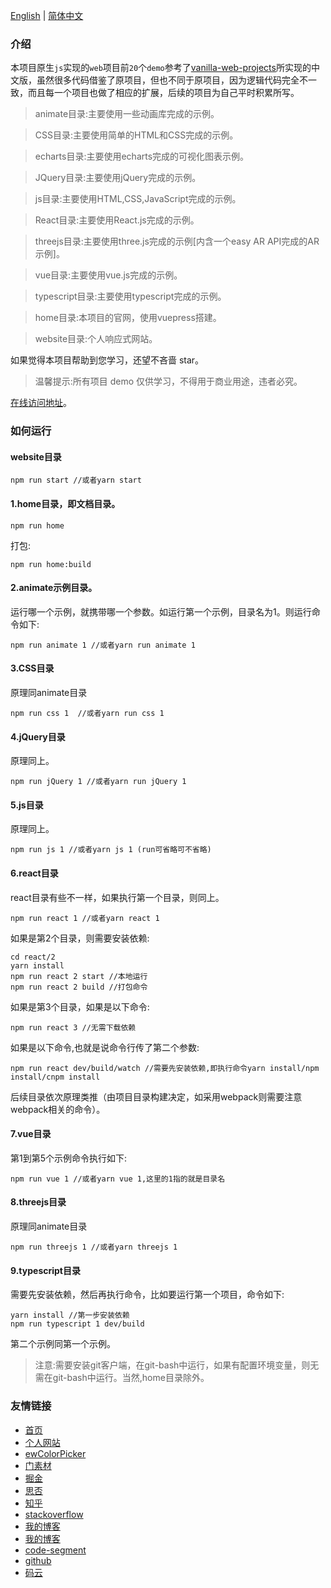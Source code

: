 [English](./README_en.md) | [简体中文](./README.md)

### 介绍

本项目原生`js`实现的`web`项目前`20`个`demo`参考了[vanilla-web-projects](https://github.com/bradtraversy/vanillawebprojects)所实现的中文版，虽然很多代码借鉴了原项目，但也不同于原项目，因为逻辑代码完全不一致，而且每一个项目也做了相应的扩展，后续的项目为自己平时积累所写。

> animate目录:主要使用一些动画库完成的示例。

> CSS目录:主要使用简单的HTML和CSS完成的示例。

> echarts目录:主要使用echarts完成的可视化图表示例。

> JQuery目录:主要使用jQuery完成的示例。

> js目录:主要使用HTML,CSS,JavaScript完成的示例。

> React目录:主要使用React.js完成的示例。

> threejs目录:主要使用three.js完成的示例[内含一个easy AR API完成的AR示例]。

> vue目录:主要使用vue.js完成的示例。

> typescript目录:主要使用typescript完成的示例。

> home目录:本项目的官网，使用vuepress搭建。

> website目录:个人响应式网站。

如果觉得本项目帮助到您学习，还望不吝啬 star。

> 温馨提示:所有项目 demo 仅供学习，不得用于商业用途，违者必究。

[在线访问地址](https://www.eveningwater.com/my-web-projects/home/)。

### 如何运行

#### website目录

```shell
npm run start //或者yarn start
```

#### 1.home目录，即文档目录。

```shell
npm run home
```

打包:

```shell
npm run home:build
```
#### 2.animate示例目录。

运行哪一个示例，就携带哪一个参数。如运行第一个示例，目录名为1。则运行命令如下:

```shell
npm run animate 1 //或者yarn run animate 1
```

#### 3.CSS目录

原理同animate目录

```shell
npm run css 1  //或者yarn run css 1
```

#### 4.jQuery目录

原理同上。

```shell
npm run jQuery 1 //或者yarn run jQuery 1
```

#### 5.js目录

原理同上。

```shell
npm run js 1 //或者yarn js 1 (run可省略可不省略)
```

#### 6.react目录

react目录有些不一样，如果执行第一个目录，则同上。

```shell
npm run react 1 //或者yarn react 1
```

如果是第2个目录，则需要安装依赖:

```shell
cd react/2
yarn install
npm run react 2 start //本地运行
npm run react 2 build //打包命令
```

如果是第3个目录，如果是以下命令:

```shell
npm run react 3 //无需下载依赖
```
如果是以下命令,也就是说命令行传了第二个参数:

```shell
npm run react dev/build/watch //需要先安装依赖,即执行命令yarn install/npm install/cnpm install
```

后续目录依次原理类推（由项目目录构建决定，如采用webpack则需要注意 webpack相关的命令）。

#### 7.vue目录

第1到第5个示例命令执行如下:

```shell
npm run vue 1 //或者yarn vue 1,这里的1指的就是目录名
```

#### 8.threejs目录

原理同animate目录

```shell
npm run threejs 1 //或者yarn threejs 1
```

#### 9.typescript目录

需要先安装依赖，然后再执行命令，比如要运行第一个项目，命令如下:

```shell
yarn install //第一步安装依赖
npm run typescript 1 dev/build
```

第二个示例同第一个示例。

> 注意:需要安装git客户端，在git-bash中运行，如果有配置环境变量，则无需在git-bash中运行。当然,home目录除外。


### 友情链接

* [首页](/)
* [个人网站](https://www.eveningwater.com)
* [ewColorPicker](https://eveningwater.github.io/ew-color-picker/)
* [门素材](https://www.17sucai.com/user/800544)
* [掘金](https://juejin.cn/user/4054654613988718)
* [思否](https://segmentfault.com/u/xishui_5ac9a340a5484)
* [知乎](https://www.zhihu.com/people/eveningwater)
* [stackoverflow](https://stackoverflow.com/users/10505577/eveningwater)
* [我的博客](https://www.cnblogs.com/eveningwater/)
* [我的博客](https://eveningwater.github.io/#/)
* [code-segment](https://eveningwater.github.io/code-segment/#/)
* [github](https://github.com/eveningwater/my-web-projects)
* [码云](https://gitee.com/eveningwater)
